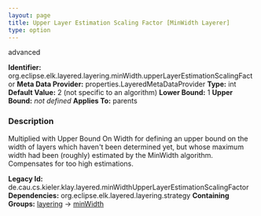 ```yaml
---
layout: page
title: Upper Layer Estimation Scaling Factor [MinWidth Layerer]
type: option
---
```

advanced

**Identifier:** org.eclipse.elk.layered.layering.minWidth.upperLayerEstimationScalingFactor
**Meta Data Provider:** properties.LayeredMetaDataProvider
**Type:** int
**Default Value:**  2  (not specific to an algorithm)
**Lower Bound:**  1
**Upper Bound:** *not defined*
**Applies To:** parents

### Description
Multiplied with Upper Bound On Width for defining an upper bound on the width of layers which haven't been determined yet, but whose maximum width had been (roughly) estimated by the MinWidth algorithm. Compensates for too high estimations.

**Legacy Id:** de.cau.cs.kieler.klay.layered.minWidthUpperLayerEstimationScalingFactor
**Dependencies:** org.eclipse.elk.layered.layering.strategy
**Containing Groups:** [layering](org-eclipse-elk-layered-layering) -> [minWidth](org-eclipse-elk-layered-layering-minWidth)

